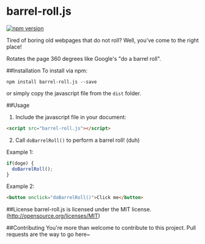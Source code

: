 # barrel-roll.js
[![npm version](https://badge.fury.io/js/barrel-roll.js.svg)](https://badge.fury.io/js/barrel-roll.js)

Tired of boring old webpages that do not roll? Well, you've come to the right place!

Rotates the page 360 degrees like Google's "do a barrel roll".

##Installation
To install via npm:

```
npm install barrel-roll.js --save
```

or simply copy the javascript file from the `dist` folder.

##Usage
1. Include the javascript file in your document:
 
  ```html
  <script src="barrel-roll.js"></script>
  ```

2. Call `doBarrelRoll()` to perform a barrel roll! (duh)

  Example 1:
  ```javascript
  if(doge) {
    doBarrelRoll();
  }
  ```
  Example 2:
  ```html
  <button onclick="doBarrelRoll()">Click me</button>
  ```
  
##License
barrel-roll.js is licensed under the MIT license. (http://opensource.org/licenses/MIT)

##Contributing
You're more than welcome to contribute to this project. Pull requests are the way to go here~
